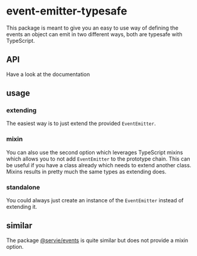 # event-emitter-typesafe

This package is meant to give you an easy to use way of defining the events an object can emit in two different ways,
both are typesafe with TypeScript.

## API

Have a look at the documentation 

## usage

### extending

The easiest way is to just extend the provided `EventEmitter`.

<!-- USEFILE: examples/example-extending.ts; str => str.replace(/\.\.\/src\/event-emitter/g,'event-emitter-typesafe') -->

### mixin

You can also use the second option which leverages TypeScript mixins which allows you to not add `EventEmitter` to the prototype chain.
This can be useful if you have a class already which needs to extend another class. Mixins results in pretty much the same types as extending does.

<!-- USEFILE: examples/example-mixin.ts; str => str.replace(/\.\.\/src\/event-emitter/g,'event-emitter-typesafe') -->

### standalone

You could always just create an instance of the `EventEmitter` instead of extending it.

## similar

The package [@servie/events](https://www.npmjs.com/package/@servie/events) is quite similar but does not provide a mixin option. 
